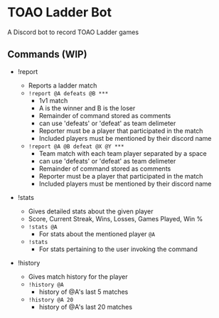 # TOAO Ladder Bot
A Discord bot to record TOAO Ladder games

## Commands (WIP)
* !report
    * Reports a ladder match
    * `!report @A defeats @B ***`
        * 1v1 match
        * A is the winner and B is the loser
        * Remainder of command stored as comments
        * can use 'defeats' or 'defeat' as team delimeter
        * Reporter must be a player that participated in the match
        * Included players must be mentioned by their discord name
    * `!report @A @B defeat @X @Y ***`
        * Team match with each team player separated by a space
        * can use 'defeats' or 'defeat' as team delimeter
        * Remainder of command stored as comments
        * Reporter must be a player that participated in the match
        * Included players must be mentioned by their discord name

* !stats
    * Gives detailed stats about the given player
    * Score, Current Streak, Wins, Losses, Games Played, Win %
    * `!stats @A`    
        * For stats about the mentioned player `@A`
    * `!stats`
        * For stats pertaining to the user invoking the command

* !history
    * Gives match history for the player
    * `!history @A`
        * history of @A's last 5 matches
    * `!history @A 20`
        * history of @A's last 20 matches
